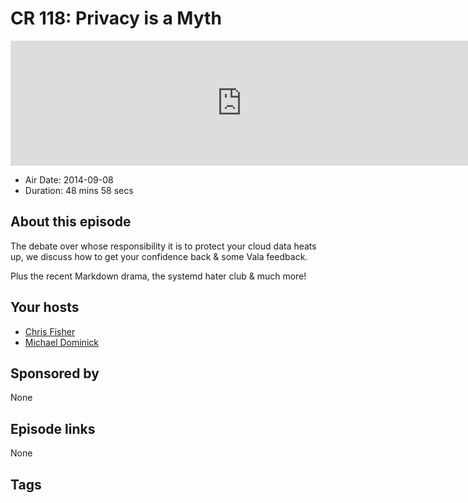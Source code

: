 # CR 118: Privacy is a Myth

<iframe src="https://player.fireside.fm/v2/MLf2ZzhC+K8OZyJV-?theme=dark" width="740" height="200" frameborder="0" scrolling="no"></iframe>

* Air Date: 2014-09-08
* Duration: 48 mins 58 secs

## About this episode

The debate over whose responsibility it is to protect your cloud data heats up, we discuss how to get your confidence back & some Vala feedback.

Plus the recent Markdown drama, the systemd hater club & much more!

## Your hosts
* [Chris Fisher](https://coder.show/hosts/chrislas)
* [Michael Dominick](https://coder.show/hosts/michael)

## Sponsored by

None



## Episode links

None



## Tags

